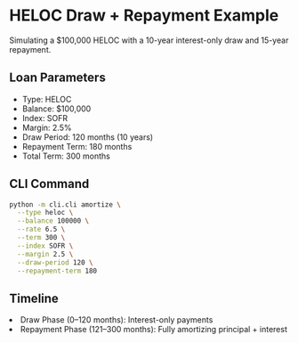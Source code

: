 # HELOC Draw + Repayment Example

Simulating a $100,000 HELOC with a 10-year interest-only draw and 15-year repayment.

## Loan Parameters

- Type: HELOC
- Balance: $100,000
- Index: SOFR
- Margin: 2.5%
- Draw Period: 120 months (10 years)
- Repayment Term: 180 months
- Total Term: 300 months

## CLI Command

```bash
python -m cli.cli amortize \
  --type heloc \
  --balance 100000 \
  --rate 6.5 \
  --term 300 \
  --index SOFR \
  --margin 2.5 \
  --draw-period 120 \
  --repayment-term 180
```

## Timeline

<li> Draw Phase (0–120 months): Interest-only payments
<li> Repayment Phase (121–300 months): Fully amortizing principal + interest



